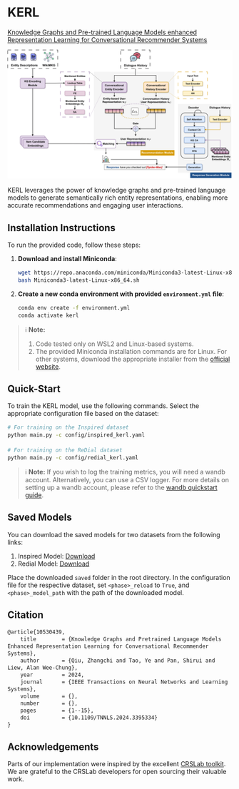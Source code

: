 # KERL

[Knowledge Graphs and Pre-trained Language Models enhanced Representation Learning for Conversational Recommender Systems](https://arxiv.org/abs/2312.10967)

<img src="assets/model_overview_v2-1.png" width = "1000" />

KERL leverages the power of knowledge graphs and pre-trained language models to generate semantically rich entity representations, enabling more accurate recommendations and engaging user interactions.

## Installation Instructions

To run the provided code, follow these steps:

1. **Download and install Miniconda**:

   ```bash
   wget https://repo.anaconda.com/miniconda/Miniconda3-latest-Linux-x86_64.sh
   bash Miniconda3-latest-Linux-x86_64.sh
   ```

2. **Create a new conda environment with provided `environment.yml` file**:

   ```bash
   conda env create -f environment.yml
   conda activate kerl
   ```

> :information_source: **Note:**
>
> 1. Code tested only on WSL2 and Linux-based systems.
> 2. The provided Miniconda installation commands are for Linux. For other systems, download the appropriate installer from the [official website](https://docs.conda.io/en/latest/miniconda.html).

## Quick-Start

To train the KERL model, use the following commands. Select the appropriate configuration file based on the dataset:

```bash
# For training on the Inspired dataset
python main.py -c config/inspired_kerl.yaml

# For training on the ReDial dataset
python main.py -c config/redial_kerl.yaml

```

> :information_source: **Note:** If you wish to log the training metrics, you will need a wandb account. Alternatively, you can use a CSV logger. For more details on setting up a wandb account, please refer to the [wandb quickstart guide](https://docs.wandb.ai/quickstart).

## Saved Models

You can download the saved models for two datasets from the following links:

1. Inspired Model: [Download](https://drive.google.com/file/d/1oSpNxq2vBppcqbf1GrUdspTUEDWLz_Ns/view?usp=sharing)
2. Redial Model: [Download](https://drive.google.com/file/d/1T4NQYiHgnn3AY4r2VUvZEg0Dq82bWrkU/view?usp=drive_link)

Place the downloaded `saved` folder in the root directory.
In the configuration file for the respective dataset, set `<phase>_reload` to `True`,
and `<phase>_model_path` with the path of the downloaded model.

## Citation

```
@article{10530439,
	title        = {Knowledge Graphs and Pretrained Language Models Enhanced Representation Learning for Conversational Recommender Systems},
	author       = {Qiu, Zhangchi and Tao, Ye and Pan, Shirui and Liew, Alan Wee-Chung},
	year         = 2024,
	journal      = {IEEE Transactions on Neural Networks and Learning Systems},
	volume       = {},
	number       = {},
	pages        = {1--15},
	doi          = {10.1109/TNNLS.2024.3395334}
}
```

## Acknowledgements

Parts of our implementation were inspired by the excellent [CRSLab toolkit](https://github.com/RUCAIBox/CRSLab). We are grateful to the CRSLab developers for open sourcing their valuable work.




